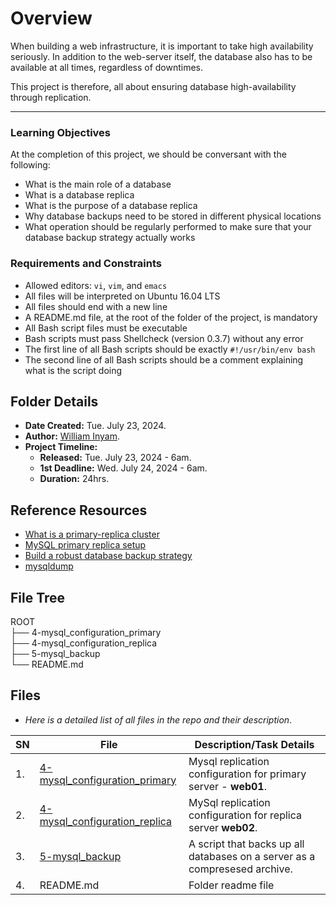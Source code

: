 # Overview #
When building a web infrastructure, it is important to take high availability seriously. In addition to the web-server itself, the database also has to be available at all times, regardless of downtimes.

This project is therefore, all about ensuring database high-availability through replication.

<hr/>

### Learning Objectives ###
At the completion of this project, we should be conversant with the following:
- What is the main role of a database
- What is a database replica
- What is the purpose of a database replica
- Why database backups need to be stored in different physical locations
- What operation should be regularly performed to make sure that your database backup strategy actually works



### Requirements and Constraints ###
- Allowed editors: `vi`, `vim`, and `emacs`
- All files will be interpreted on Ubuntu 16.04 LTS
- All files should end with a new line
- A README.md file, at the root of the folder of the project, is mandatory
- All Bash script files must be executable
- Bash scripts must pass Shellcheck (version 0.3.7) without any error
- The first line of all Bash scripts should be exactly `#!/usr/bin/env bash`
- The second line of all Bash scripts should be a comment explaining what is the script doing


## Folder Details ###
- **Date Created:** Tue. July 23, 2024.
- **Author:** [William Inyam](https.//github.com/thecypherzen).
- **Project Timeline:**
  - **Released:** Tue. July 23, 2024 - 6am.
  - **1st Deadline:** Wed. July 24, 2024 - 6am.
  - **Duration:**  24hrs.


## Reference Resources
- [What is a primary-replica cluster](https://www.digitalocean.com/community/tutorials/how-to-choose-a-redundancy-plan-to-ensure-high-availability#sql-replication)
- [MySQL primary replica setup](https://www.digitalocean.com/community/tutorials/how-to-set-up-replication-in-mysql)
- [Build a robust database backup strategy](https://www.databasejournal.com/ms-sql/developing-a-sql-server-backup-strategy/)
- [mysqldump](https://linux.die.net/man/1/mysqldump)



## File Tree ##
ROOT<br/>
├── 4-mysql_configuration_primary<br />
├── 4-mysql_configuration_replica<br />
├── 5-mysql_backup<br />
└── README.md<br />


## Files ###
- *Here is a detailed list of all files in the repo and their description*.

| SN | File | Description/Task Details                                   |
|----|------|-----------------------------------------------|
| 1. | [4-mysql_configuration_primary](https://github.com/thecypherzen/alx-system_engineering-devops/blob/main/0x14-mysql/4-mysql_configuration_primary) | Mysql replication configuration for primary server - **web01**.|
| 2. | [4-mysql_configuration_replica](https://github.com/thecypherzen/alx-system_engineering-devops/blob/main/0x14-mysql/4-mysql_configuration_replica) | MySql replication configuration for replica server **web02**.|
| 3. | [5-mysql_backup](https://github.com/thecypherzen/alx-system_engineering-devops/blob/main/0x14-mysql/5-mysql_backup) | A script that backs up all databases on a server as a compresesed archive. |
| 4. | README.md | Folder readme file |